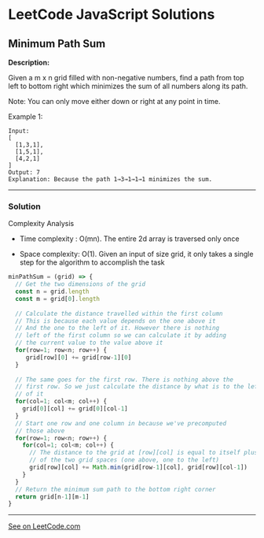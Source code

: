 # LeetCode JavaScript Solutions



## Minimum Path Sum



**Description:**

Given a m x n grid filled with non-negative numbers, find a path from top left to bottom right which minimizes the sum of all numbers along its path.

Note: You can only move either down or right at any point in time.

Example 1:
```
Input:
[
  [1,3,1],
  [1,5,1],
  [4,2,1]
]
Output: 7
Explanation: Because the path 1→3→1→1→1 minimizes the sum.
```

---


### Solution
Complexity Analysis

- Time complexity : O(mn). The entire 2d array is traversed only once

- Space complexity: O(1). Given an input of size grid, it only takes a single step for the algorithm to accomplish the task


```JavaScript
minPathSum = (grid) => {
  // Get the two dimensions of the grid
  const n = grid.length
  const m = grid[0].length
    
  // Calculate the distance travelled within the first column
  // This is because each value depends on the one above it
  // And the one to the left of it. However there is nothing
  // left of the first column so we can calculate it by adding
  // the current value to the value above it
  for(row=1; row<n; row++) {
     grid[row][0] += grid[row-1][0]
  }
    
  // The same goes for the first row. There is nothing above the 
  // first row. So we just calculate the distance by what is to the left
  // of it
  for(col=1; col<m; col++) {
    grid[0][col] += grid[0][col-1]
  }
  // Start one row and one column in because we've precomputed
  // those above
  for(row=1; row<n; row++) {
    for(col=1; col<m; col++) {
      // The distance to the grid at [row][col] is equal to itself plus the minimum
      // of the two grid spaces (one above, one to the left)
      grid[row][col] += Math.min(grid[row-1][col], grid[row][col-1])
    }
  }
  // Return the minimum sum path to the bottom right corner
  return grid[n-1][m-1]
}


```


---


[See on LeetCode.com](https://leetcode.com/explore/featured/card/30-day-leetcoding-challenge/530/week-3/3303)
